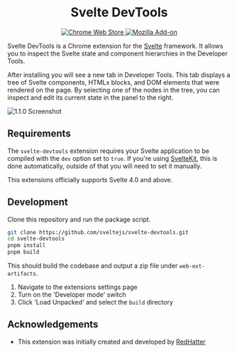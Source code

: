 <h1 align="center">Svelte DevTools</h1>

<div align="center">
  <a href="https://chrome.google.com/webstore/detail/svelte-devtools/ckolcbmkjpjmangdbmnkpjigpkddpogn">
    <img src="https://img.shields.io/chrome-web-store/users/ckolcbmkjpjmangdbmnkpjigpkddpogn?color=blue&label=Chrome" alt="Chrome Web Store" />
  </a>
  <a href="https://addons.mozilla.org/en-US/firefox/addon/svelte-devtools">
    <img src="https://img.shields.io/amo/users/svelte-devtools?color=orange&label=Firefox" alt="Mozilla Add-on" />
  </a>
</div>

Svelte DevTools is a Chrome extension for the [Svelte](https://svelte.dev/) framework. It allows you to inspect the Svelte state and component hierarchies in the Developer Tools.

After installing you will see a new tab in Developer Tools. This tab displays a tree of Svelte components, HTMLx blocks, and DOM elements that were rendered on the page. By selecting one of the nodes in the tree, you can inspect and edit its current state in the panel to the right.

![1.1.0 Screenshot](./.github/assets/screenshot-1.1.0.png '1.1.0 Screenshot')

## Requirements

The `svelte-devtools` extension requires your Svelte application to be compiled with the `dev` option set to `true`. If you're using [SvelteKit](https://kit.svelte.dev/), this is done automatically, outside of that you will need to set it manually.

This extensions officially supports Svelte 4.0 and above.

## Development

Clone this repository and run the package script.

```sh
git clone https://github.com/sveltejs/svelte-devtools.git
cd svelte-devtools
pnpm install
pnpm build
```

This should build the codebase and output a zip file under `web-ext-artifacts`.

1. Navigate to the extensions settings page
2. Turn on the 'Developer mode' switch
3. Click 'Load Unpacked' and select the `build` directory

## Acknowledgements

-   This extension was initially created and developed by [RedHatter](https://github.com/RedHatter)

